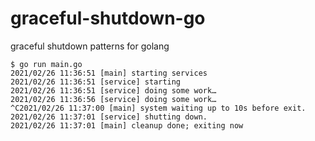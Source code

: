 # graceful-shutdown-go
graceful shutdown patterns for golang

```console
$ go run main.go
2021/02/26 11:36:51 [main] starting services
2021/02/26 11:36:51 [service] starting
2021/02/26 11:36:51 [service] doing some work…
2021/02/26 11:36:56 [service] doing some work…
^C2021/02/26 11:37:00 [main] system waiting up to 10s before exit.
2021/02/26 11:37:01 [service] shutting down.
2021/02/26 11:37:01 [main] cleanup done; exiting now
```
